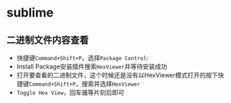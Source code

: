 # sublime 

## 二进制文件内容查看

- 快捷键`Command+Shift+P`，选择`Package Control`: 
- Install Package安装插件搜索`HexViewer`并等待安装成功
- 打开要查看的二进制文件，这个时候还是没有以HexViewer模式打开的按下快捷键`Command+Shift+P`，搜索并选择`HexViewer`
- `Toggle Hex View`，回车骚等片刻后即可
